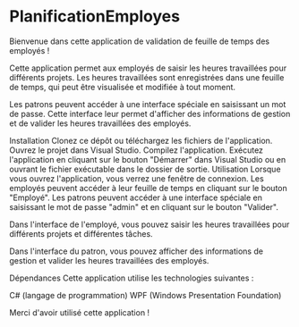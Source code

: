 # PlanificationEmployes
Bienvenue dans cette application de validation de feuille de temps des employés !

Cette application permet aux employés de saisir les heures travaillées pour différents projets. Les heures travaillées sont enregistrées dans une feuille de temps, qui peut être visualisée et modifiée à tout moment. 

Les patrons peuvent accéder à une interface spéciale en saisissant un mot de passe. Cette interface leur permet d'afficher des informations de gestion et de valider les heures travaillées des employés.

Installation
Clonez ce dépôt ou téléchargez les fichiers de l'application.
Ouvrez le projet dans Visual Studio.
Compilez l'application.
Exécutez l'application en cliquant sur le bouton "Démarrer" dans Visual Studio ou en ouvrant le fichier exécutable dans le dossier de sortie.
Utilisation
Lorsque vous ouvrez l'application, vous verrez une fenêtre de connexion. Les employés peuvent accéder à leur feuille de temps en cliquant sur le bouton "Employé". Les patrons peuvent accéder à une interface spéciale en saisissant le mot de passe "admin" et en cliquant sur le bouton "Valider".

Dans l'interface de l'employé, vous pouvez saisir les heures travaillées pour différents projets et différentes tâches.

Dans l'interface du patron, vous pouvez afficher des informations de gestion et valider les heures travaillées des employés.

Dépendances
Cette application utilise les technologies suivantes :

C# (langage de programmation)
WPF (Windows Presentation Foundation)

Merci d'avoir utilisé cette application !
